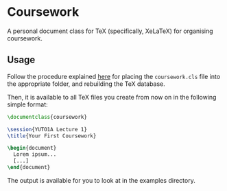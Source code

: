 # Coursework

A personal document class for TeX (specifically, XeLaTeX) for organising coursework.

## Usage

Follow the procedure explained [here](https://tex.stackexchange.com/a/1167) for placing the `coursework.cls` file into the appropriate folder, and rebuilding the TeX database.

Then, it is available to all TeX files you create from now on in the following simple format:

```latex
\documentclass{coursework}

\session{YUTO1A Lecture 1}
\title{Your First Coursework}

\begin{document}
  Lorem ipsum...
  [...]
\end{document}
```

The output is available for you to look at in the examples directory.
